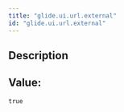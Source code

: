 ```yaml
---
title: "glide.ui.url.external"
id: "glide.ui.url.external"
---
```

## Description



## Value: 
```
true
```